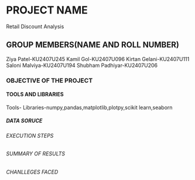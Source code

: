 # PROJECT NAME
Retail Discount Analysis
## GROUP MEMBERS(NAME AND ROLL NUMBER)
Ziya Patel-KU2407U245
Kamil Gol-KU2407U096
Kirtan Gelani-KU2407U111
Saloni Malviya-KU2407U194
Shubham Padhiyar-KU2407U206
### OBJECTIVE OF THE PROJECT
#### TOOLS AND LIBRARIES
Tools-
Libraries-numpy,pandas,matplotlib,plotpy,scikit learn,seaborn
##### DATA SORUCE
###### EXECUTION STEPS
###### SUMMARY OF RESULTS
###### CHANLLEGES FACED

